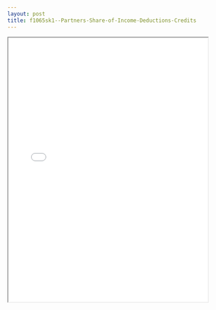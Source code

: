 ```yaml
---
layout: post
title: f1065sk1--Partners-Share-of-Income-Deductions-Credits
---
```


<div class="pdf-container">
<iframe src="/ea/assets/pdfs/f1065sk1--Partners-Share-of-Income-Deductions-Credits.pdf" height="600" width="90%" allowFullScreen="true"></iframe>
</div>

